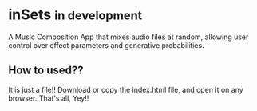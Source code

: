 # inSets <small>in development</small>

A Music Composition App that mixes audio files at random, allowing user control
over effect parameters and generative probabilities.

## How to used??
It is just a file!! Download or copy the index.html file,
and open it on any browser. That's all, Yey!!

